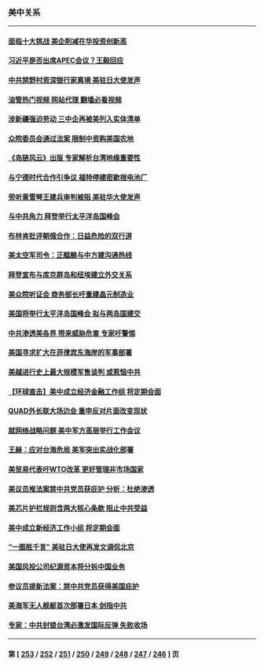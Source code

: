 ### 美中关系
---
#### [面临十大挑战 美企削减在华投资创新高](../../pages/nf1412576/n14081770.md?09271645) 
#### [习近平是否出席APEC会议？王毅回应](../../pages/nf1412576/n14081743.md?09271645) 
#### [中共禁野村资深银行家离境 美驻日大使发声](../../pages/nf1412576/n14081702.md?09271645) 
#### [油管热门视频 网站代理 翻墙必看视频](http://138.2.39.72:81/youtube.html?epic-marker?09271645)
#### [涉新疆强迫劳动 三中企再被美列入实体清单](../../pages/nf1412576/n14081691.md?09271645) 
#### [众院委员会通过法案 限制中资购美国农地](../../pages/nf1412576/n14081487.md?09271645) 
#### [《岛链风云》出版 专家解析台湾地缘重要性](../../pages/nf1412576/n14080959.md?09271645) 
#### [与宁德时代合作引争议 福特停建密歇根电池厂](../../pages/nf1412576/n14081195.md?09271645) 
#### [旁听黄雪琴王建兵审判被阻 美驻华大使发声](../../pages/nf1412576/n14081078.md?09271645) 
#### [与中共角力 拜登举行太平洋岛国峰会](../../pages/nf1412576/n14081059.md?09271645) 
#### [布林肯批评朝俄合作：日益危险的双行道](../../pages/nf1412576/n14080997.md?09271645) 
#### [美太空军司令：正醖酿与中方建沟通热线](../../pages/nf1412576/n14081009.md?09271645) 
#### [拜登宣布与库克群岛和纽埃建立外交关系](../../pages/nf1412576/n14080980.md?09271645) 
#### [美众院听证会 商务部长吁重建晶元制造业](../../pages/nf1412576/n14080367.md?09271645) 
#### [美国将举行太平洋岛国峰会 拟与两岛国建交](../../pages/nf1412576/n14080297.md?09271645) 
#### [中共渗透美各界 带来威胁危害 专家吁警惕](../../pages/nf1412576/n14080040.md?09271645) 
#### [美国寻求扩大在菲律宾东海岸的军事部署](../../pages/nf1412576/n14079945.md?09271645) 
#### [美越进行史上最大规模军售谈判 或惹恼中共](../../pages/nf1412576/n14079940.md?09271645) 
#### [【环球直击】美中成立经济金融工作组 将定期会面](../../pages/nf1412576/n14079148.md?09271645) 
#### [QUAD外长联大场边会 重申反对片面改变现状](../../pages/nf1412576/n14079720.md?09271645) 
#### [就网络战略问题 美中军方高层举行工作会议](../../pages/nf1412576/n14079590.md?09271645) 
#### [王赫：应对台海危局 美军突出实战化部署](../../pages/nf1412576/n14079445.md?09271645) 
#### [美贸易代表吁WTO改革 更好管理非市场国家](../../pages/nf1412576/n14079511.md?09271645) 
#### [美议员推法案禁中共党员获庇护 分析：杜绝渗透](../../pages/nf1412576/n14079204.md?09271645) 
#### [美芯片护栏规则含两大核心条款 阻止中共受益](../../pages/nf1412576/n14079376.md?09271645) 
#### [美中成立新经济工作小组 将定期会面](../../pages/nf1412576/n14079310.md?09271645) 
#### [“一图胜千言” 美驻日大使再发文调侃北京](../../pages/nf1412576/n14079154.md?09271645) 
#### [美国风投公司纪源资本将分拆中国业务](../../pages/nf1412576/n14079042.md?09271645) 
#### [参议员提新法案：禁中共党员获得美国庇护](../../pages/nf1412576/n14078905.md?09271645) 
#### [美海军无人舰艇首次部署日本 剑指中共](../../pages/nf1412576/n14078652.md?09271645) 
#### [专家：中共封锁台湾必激发国际反弹 失败收场](../../pages/nf1412576/n14078425.md?09271645) 

---
#### 第 [ [253](./253.md?09271645) / [252](./252.md?09271645) / [251](./251.md?09271645) / [250](./250.md?09271645) / [249](./249.md?09271645) / [248](./248.md?09271645) / [247](./247.md?09271645) / [246](./246.md?09271645) ] 页
